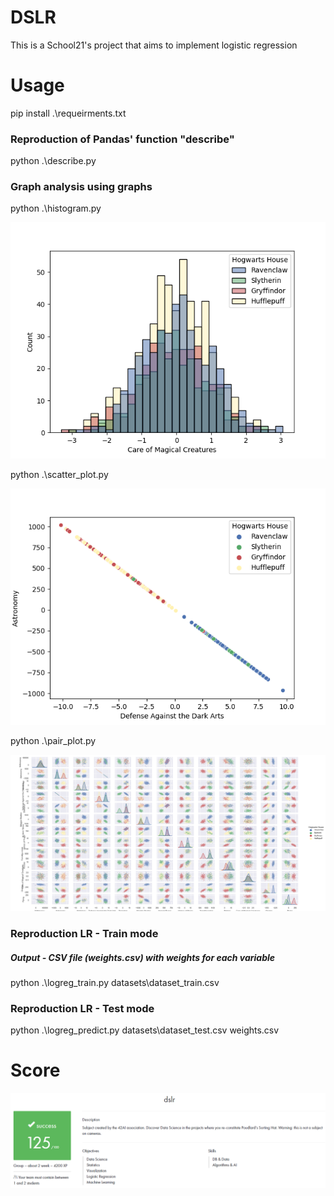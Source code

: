 # DSLR
This is a School21's project that aims to implement logistic regression

# Usage
pip install .\requeirments.txt

### Reproduction of Pandas' function "describe"
python .\describe.py

### Graph analysis using graphs
python .\histogram.py

![alt text](https://github.com/Baushkiner/DSLR/blob/main/pictures/histogram.png)

python .\scatter_plot.py

![alt text](https://github.com/Baushkiner/DSLR/blob/main/pictures/scatter_plot.png)


python .\pair_plot.py

![alt text](https://github.com/Baushkiner/DSLR/blob/main/pictures/pair_plot.png)

### Reproduction LR - Train mode
##### Output - CSV file (weights.csv) with weights for each variable
python .\logreg_train.py datasets\dataset_train.csv

### Reproduction LR - Test mode
python .\logreg_predict.py datasets\dataset_test.csv  weights.csv

# Score
![alt text](https://github.com/Baushkiner/DSLR/blob/main/pictures/score.png)
